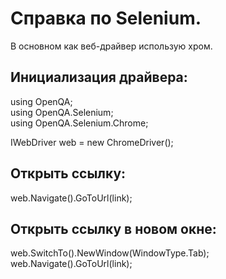 # Справка по Selenium.
В основном как веб-драйвер использую хром.

## Инициализация драйвера:
using OpenQA;<br>
using OpenQA.Selenium;<br>
using OpenQA.Selenium.Chrome;<br>

IWebDriver web = new ChromeDriver();

## Открыть ссылку:
web.Navigate().GoToUrl(link);

## Открыть ссылку в новом окне:
web.SwitchTo().NewWindow(WindowType.Tab);
web.Navigate().GoToUrl(link);



